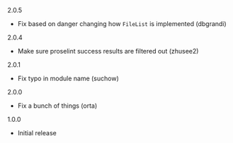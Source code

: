 2.0.5
- Fix based on danger changing how `FileList` is implemented (dbgrandi)

2.0.4
- Make sure proselint success results are filtered out (zhusee2)

2.0.1
- Fix typo in module name (suchow)

2.0.0
- Fix a bunch of things (orta)

1.0.0
- Initial release
